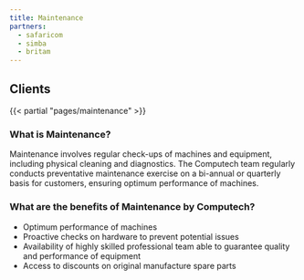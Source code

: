 ```yaml
---
title: Maintenance
partners: 
  - safaricom
  - simba
  - britam
---
```


<h2 class = 'mb-2'>Clients</h2>

{{< partial "pages/maintenance" >}}

### What is Maintenance?

Maintenance involves regular check-ups of machines and equipment, including physical cleaning and diagnostics. The Computech team regularly conducts preventative maintenance exercise on a bi-annual or quarterly basis for customers, ensuring optimum performance of machines.

### What are the benefits of Maintenance by Computech?

* Optimum performance of machines
* Proactive checks on hardware to prevent potential issues
* Availability of highly skilled professional team able to guarantee quality and performance of equipment
* Access to discounts on original manufacture spare parts
